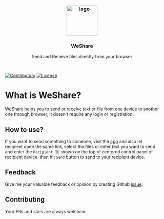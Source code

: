 <h3 align="center">
    <a href="#">
        <img height="100" src="https://raw.githubusercontent.com/mdebrahim98/WeShare/master/logo.png" alt="logo" title="WeShare">
    </a>
</h1>
<h3 align="center">
WeShare
</h3>
<p align="center">
Send and Receive files directly from your browser
</p>
<br>

[![Contributors](https://img.shields.io/github/contributors/mdebrahim98/WeShare.svg)](https://github.com/mdebrahim98/WeShare/graphs/contributors)
[![License](https://img.shields.io/github/license/mdebrahim98/WeShare.svg)](https://github.com/mdebrahim98/WeShare/blob/master/LICENSE)

# What is WeShare?

WeShare helps you to send or receive text or file from one device to another one through browser, it doesn't require any login or registration.

## How to use?

If you want to send something to someone, visit the [app](https://datash-clone2.herokuapp.com/) and also let recipient open the same link, select the files or enter text you want to send and enter the `Recipient ID` shown on the top of centered control panel of recipient device, then hit `Send` button to send to your recipient device.

## Feedback

Give me your valuable feedback or opinion by creating Github [issue](https://github.com/mdebrahim98/WeShare/issues/new).

## Contributing

Your PRs and stars are always welcome.
